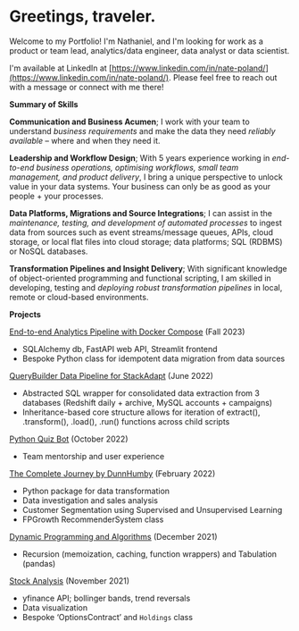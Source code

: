 # Greetings, traveler. 

Welcome to my Portfolio! I'm Nathaniel, and I'm looking for work as a product or team lead, analytics/data engineer, data analyst or data scientist.

I'm available at LinkedIn at [https://www.linkedin.com/in/nate-poland/](https://www.linkedin.com/in/nate-poland/). Please feel free to reach out with a message or connect with me there! 

**Summary of Skills**

**Communication and Business Acumen**; I work with your team to understand *business requirements* and make the data they need *reliably available* – where and when they need it. 

**Leadership and Workflow Design**; With 5 years experience working in *end-to-end business operations, optimising workflows, small team management, and product delivery*, I bring a unique perspective to unlock value in your data systems. Your business can only be as good as your people + your processes.

**Data Platforms, Migrations and Source Integrations**; I can assist in the *maintenance, testing, and development of automated processes* to ingest data from sources such as event streams/message queues, APIs, cloud storage, or local flat files into cloud storage; data platforms; SQL (RDBMS) or NoSQL databases. 
 
**Transformation Pipelines and Insight Delivery**; With significant knowledge of object-oriented programming and functional scripting, I am skilled in developing, testing and *deploying robust transformation pipelines* in local, remote or cloud-based environments. 

**Projects**

<ins> [End-to-end Analytics Pipeline with Docker Compose](https://github.com/np1919/DunnHumby)</ins> (Fall 2023)

 - SQLAlchemy db, FastAPI web API, Streamlit frontend
 - Bespoke Python class for idempotent data migration from data sources
 
<ins>QueryBuilder Data Pipeline for StackAdapt</ins> (June 2022)
 
 - Abstracted SQL wrapper for consolidated data extraction from 3 databases (Redshift daily + archive, MySQL accounts + campaigns)
 - Inheritance-based core structure allows for iteration of extract(), .transform(), .load(), .run() functions across child scripts

<ins>[Python Quiz Bot](https://github.com/np1919/Python-Quiz)</ins> (October 2022)

 - Team mentorship and user experience

<ins>[The Complete Journey by DunnHumby](https://github.com/np1919/DTCJ)</ins> (February 2022)

 - Python package for data transformation 
 - Data investigation and sales analysis
 - Customer Segmentation using Supervised and Unsupervised Learning
 - FPGrowth RecommenderSystem class

<ins>[Dynamic Programming and Algorithms](https://github.com/np1919/Algorithms)</ins> (December 2021)

 - Recursion (memoization, caching, function wrappers) and Tabulation (pandas)

<ins>[Stock Analysis](https://github.com/np1919/Stocks)</ins> (November 2021)

 - yfinance API; bollinger bands, trend reversals
 - Data visualization
 - Bespoke ‘OptionsContract’ and `Holdings` class



